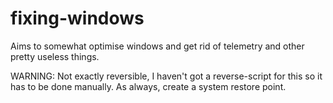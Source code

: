 # fixing-windows
Aims to somewhat optimise windows and get rid of telemetry and other pretty useless things.

WARNING: Not exactly reversible, I haven't got a reverse-script for this so it has to be done manually. As always, create a system restore point.